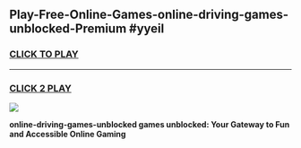 
## Play-Free-Online-Games-online-driving-games-unblocked-Premium #yyeil
<h3>
<a href="https://premium.freeplayer.one?title=online-driving-games-unblocked&ref=8M">CLICK TO PLAY</a></h3>
<hr>

<h3>
<a href="https://premium.freeplayer.one?title=online-driving-games-unblocked&ref=8M">CLICK 2 PLAY</a>
  
</h3>

<a href="https://premium.freeplayer.one?title=online-driving-games-unblocked&ref=8M"><img src="https://clearcache.store/games.png"></a>


**online-driving-games-unblocked games unblocked: Your Gateway to Fun and Accessible Online Gaming**
